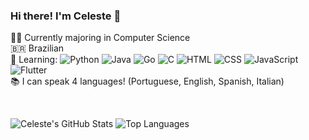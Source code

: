 ### Hi there! I'm Celeste 👋

👩‍💻 Currently majoring in Computer Science  
🇧🇷 Brazilian  
🌱 Learning: 
![Python](https://img.shields.io/badge/-Python-3776AB?logo=python&logoColor=white&style=flat)
![Java](https://img.shields.io/badge/-Java-ED8B00?logo=java&logoColor=white&style=flat)
![Go](https://img.shields.io/badge/-Go-00ADD8?logo=go&logoColor=white&style=flat)
![C](https://img.shields.io/badge/-C-A8B9CC?logo=c&logoColor=black&style=flat)
![HTML](https://img.shields.io/badge/-HTML5-E34F26?logo=html5&logoColor=white&style=flat)
![CSS](https://img.shields.io/badge/-CSS3-1572B6?logo=css3&logoColor=white&style=flat)
![JavaScript](https://img.shields.io/badge/-JavaScript-F7DF1E?logo=javascript&logoColor=black&style=flat)
![Flutter](https://img.shields.io/badge/-Flutter-02569B?logo=flutter&logoColor=white&style=flat)  
📚 I can speak 4 languages! (Portuguese, English, Spanish, Italian)

</br>

<!-- GitHub Stats and Top Languages-->
![Celeste's GitHub Stats](https://github-readme-stats.vercel.app/api?username=salvioni&show_icons=true&theme=tokyonight)
![Top Languages](https://github-readme-stats.vercel.app/api/top-langs/?username=salvioni&layout=compact&theme=tokyonight)